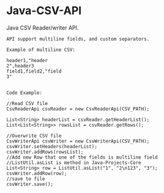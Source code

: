 # Java-CSV-API
Java CSV Reader/writer API.
    
    API support multiline fields, and custom separators.
    
    Example of multiline CSV:
    
    header1,"header
    2",header3
    field1,field2,"field
    3"
    
    
    Code Example:
    
    //Read CSV file
    CsvReaderApi csvReader = new CsvReaderApi(CSV_PATH);
    
    List<String> headerList = csvReader.getHeaderList();
    List<List<String>> rowsList = csvReader.getRows();
    
    //Overwrite CSV file
    CsvWriterApi csvWriter = new CsvWriterApi(CSV_PATH);
    csvWriter.setHeaders(headerList);
    csvWriter.addRows(rowsList);
    //Add new Row that one of the fields is multiline field
    //ListUtil.asList is method in Java-Projects-Core
    List<String> row = ListUtil.asList("1", "2\n123", "3");
    csvWriter.addRow(row);
    //save to file
    csvWriter.save();
